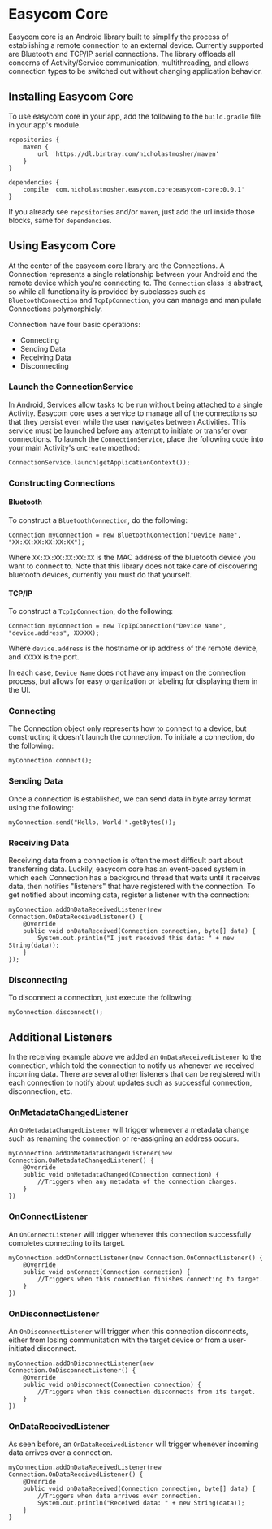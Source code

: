 # Easycom Core

Easycom core is an Android library built to simplify the process of
establishing a remote connection to an external device. Currently supported are
Bluetooth and TCP/IP serial connections. The library offloads all concerns of
Activity/Service communication, multithreading, and allows connection types to
be switched out without changing application behavior.

## Installing Easycom Core

To use easycom core in your app, add the following to the `build.gradle` file
in your app's module.

	repositories {
		maven {
			url 'https://dl.bintray.com/nicholastmosher/maven'
		}
	}

	dependencies {
		compile 'com.nicholastmosher.easycom.core:easycom-core:0.0.1'
	}

If you already see `repositories` and/or `maven`, just add the url inside those
blocks, same for `dependencies`.

## Using Easycom Core

At the center of the easycom core library are the Connections. A Connection
represents a single relationship between your Android and the remote device
which you're connecting to. The `Connection` class is abstract, so while all
functionality is provided by subclasses such as `BluetoothConnection` and
`TcpIpConnection`, you can manage and manipulate Connections polymorphicly.

Connection have four basic operations:

* Connecting
* Sending Data
* Receiving Data
* Disconnecting

### Launch the ConnectionService

In Android, Services allow tasks to be run without being attached to a single
Activity. Easycom core uses a service to manage all of the connections so that
they persist even while the user navigates between Activities. This service must
be launched before any attempt to initiate or transfer over connections. To
launch the `ConnectionService`, place the following code into your main Activity's
`onCreate` moethod:

	ConnectionService.launch(getApplicationContext());

### Constructing Connections

#### Bluetooth

To construct a `BluetoothConnection`, do the following:

	Connection myConnection = new BluetoothConnection("Device Name", "XX:XX:XX:XX:XX:XX");

Where `XX:XX:XX:XX:XX:XX` is the MAC address of the bluetooth device you want
to connect to. Note that this library does not take care of discovering
bluetooth devices, currently you must do that yourself.

#### TCP/IP

To construct a `TcpIpConnection`, do the following:

	Connection myConnection = new TcpIpConnection("Device Name", "device.address", XXXXX);

Where `device.address` is the hostname or ip address of the remote device, and
`XXXXX` is the port.

In each case, `Device Name` does not have any impact on the connection process,
but allows for easy organization or labeling for displaying them in the UI.

### Connecting

The Connection object only represents how to connect to a device, but constructing it
doesn't launch the connection. To initiate a connection, do the following:

	myConnection.connect();

### Sending Data

Once a connection is established, we can send data in byte array format using the following:

	myConnection.send("Hello, World!".getBytes());

### Receiving Data

Receiving data from a connection is often the most difficult part about transferring data.
Luckily, easycom core has an event-based system in which each Connection has a background
thread that waits until it receives data, then notifies "listeners" that have registered
with the connection. To get notified about incoming data, register a listener with the
connection:

	myConnection.addOnDataReceivedListener(new Connection.OnDataReceivedListener() {
		@Override
		public void onDataReceived(Connection connection, byte[] data) {
			System.out.println("I just received this data: " + new String(data));
		}
	});

### Disconnecting

To disconnect a connection, just execute the following:

	myConnection.disconnect();

## Additional Listeners

In the receiving example above we added an `OnDataReceivedListener` to the connection,
which told the connection to notify us whenever we received incoming data. There are
several other listeners that can be registered with each connection to notify about
updates such as successful connection, disconnection, etc.

### OnMetadataChangedListener

An `OnMetadataChangedListener` will trigger whenever a metadata change such as renaming
the connection or re-assigning an address occurs.

	myConnection.addOnMetadataChangedListener(new Connection.OnMetadataChangedListener() {
		@Override
		public void onMetadataChanged(Connection connection) {
			//Triggers when any metadata of the connection changes.
		}
	})

### OnConnectListener

An `OnConnectListener` will trigger whenever this connection successfully completes
connecting to its target.

	myConnection.addOnConnectListener(new Connection.OnConnectListener() {
		@Override
		public void onConnect(Connection connection) {
			//Triggers when this connection finishes connecting to target.
		}
	})

### OnDisconnectListener

An `OnDisconnectListener` will trigger when this connection disconnects, either from
losing communitation with the target device or from a user-initiated disconnect.

	myConnection.addOnDisconnectListener(new Connection.OnDisconnectListener() {
		@Override
		public void onDisconnect(Connection connection) {
			//Triggers when this connection disconnects from its target.
		}
	})

### OnDataReceivedListener

As seen before, an `OnDataReceivedListener` will trigger whenever incoming data arrives
over a connection.

	myConnection.addOnDataReceivedListener(new Connection.OnDataReceivedListener() {
		@Override
		public void onDataReceived(Connection connection, byte[] data) {
			//Triggers when data arrives over connection.
			System.out.println("Received data: " + new String(data));
		}
	}
